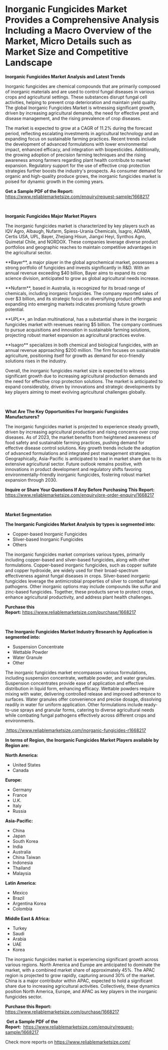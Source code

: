 <p><h1>Inorganic Fungicides Market Provides a Comprehensive Analysis Including a Macro Overview of the Market, Micro Details such as Market Size and Competitive Landscape</h1></p><p><strong>Inorganic Fungicides Market Analysis and Latest Trends</strong></p>
<p><p>Inorganic fungicides are chemical compounds that are primarily composed of inorganic materials and are used to control fungal diseases in various crops and agricultural settings. These substances disrupt fungal cell activities, helping to prevent crop deterioration and maintain yield quality. The global Inorganic Fungicides Market is witnessing significant growth, driven by increasing agricultural demands, the need for effective pest and disease management, and the rising prevalence of crop diseases. </p><p>The market is expected to grow at a CAGR of 11.2% during the forecast period, reflecting escalating investments in agricultural technology and an expanding focus on sustainable farming practices. Recent trends include the development of advanced formulations with lower environmental impact, enhanced efficacy, and integration with biopesticides. Additionally, the growing adoption of precision farming techniques and the rising awareness among farmers regarding plant health contribute to market expansion. Regulatory support for the use of effective crop protection strategies further boosts the industry's prospects. As consumer demand for organic and high-quality produce grows, the inorganic fungicides market is poised for dynamic growth in the coming years.</p></p>
<p><strong>Get a Sample PDF of the Report:&nbsp;</strong> <a href="https://www.reliablemarketsize.com/enquiry/request-sample/1668217?utm_campaign=2626&utm_medium=2&utm_source=Github&utm_content=ia&utm_term=06032025&utm_id=inorganic-fungicides">https://www.reliablemarketsize.com/enquiry/request-sample/1668217</a></p>
<p>&nbsp;</p>
<p><strong>Inorganic Fungicides Major Market Players</strong></p>
<p><p>The inorganic fungicides market is characterized by key players such as IQV Agro, Albaugh, Nufarm, Spiess-Urania Chemicals, Isagro, ADAMA, Certis USA, UPL, Bayer, Zhejiang Hisun, Jiangxi Heyi, Synthos Agro, Quimetal Chile, and NORDOX. These companies leverage diverse product portfolios and geographic reaches to maintain competitive advantages in the agricultural sector.</p><p>**Bayer**, a major player in the global agrochemical market, possesses a strong portfolio of fungicides and invests significantly in R&D. With an annual revenue exceeding $40 billion, Bayer aims to expand its crop science division, anticipated to grow as global agricultural needs increase.</p><p>**Nufarm**, based in Australia, is recognized for its broad range of chemicals, including inorganic fungicides. The company reported sales of over $3 billion, and its strategic focus on diversifying product offerings and expanding into emerging markets indicates promising future growth potential.</p><p>**UPL**, an Indian multinational, has a substantial share in the inorganic fungicides market with revenues nearing $5 billion. The company continues to pursue acquisitions and innovation in sustainable farming solutions, projecting robust market expansion as agricultural practices evolve.</p><p>**Isagro** specializes in both chemical and biological fungicides, with an annual revenue approaching $200 million. The firm focuses on sustainable agriculture, positioning itself for growth as demand for eco-friendly solutions rises in the industry.</p><p>Overall, the inorganic fungicides market size is expected to witness significant growth due to increasing agricultural production demands and the need for effective crop protection solutions. The market is anticipated to expand considerably, driven by innovations and strategic developments by key players aiming to meet evolving agricultural challenges globally.</p></p>
<p>&nbsp;</p>
<p><strong>What Are The Key Opportunities For Inorganic Fungicides Manufacturers?</strong></p>
<p><p>The inorganic fungicides market is projected to experience steady growth, driven by increasing agricultural production and rising concerns over crop diseases. As of 2023, the market benefits from heightened awareness of food safety and sustainable farming practices, pushing demand for effective disease control solutions. Key growth trends include the adoption of advanced formulations and integrated pest management strategies. Geographically, Asia-Pacific is anticipated to lead in market share due to its extensive agricultural sector. Future outlook remains positive, with innovations in product development and regulatory shifts favoring environmentally-friendly inorganic fungicides, fostering robust market expansion through 2030.</p></p>
<p><strong>Inquire or Share Your Questions If Any Before Purchasing This Report:</strong> <a href="https://www.reliablemarketsize.com/enquiry/pre-order-enquiry/1668217?utm_campaign=2626&utm_medium=2&utm_source=Github&utm_content=ia&utm_term=06032025&utm_id=inorganic-fungicides">https://www.reliablemarketsize.com/enquiry/pre-order-enquiry/1668217</a></p>
<p>&nbsp;</p>
<p><strong>Market Segmentation</strong></p>
<p><strong>The Inorganic Fungicides Market Analysis by types is segmented into:</strong></p>
<p><ul><li>Copper-based Inorganic Fungicides</li><li>Sliver-based Inorganic Fungicides</li><li>Others</li></ul></p>
<p><p>The inorganic fungicides market comprises various types, primarily including copper-based and silver-based fungicides, along with other formulations. Copper-based inorganic fungicides, such as copper sulfate and copper hydroxide, are widely used for their broad-spectrum effectiveness against fungal diseases in crops. Silver-based inorganic fungicides leverage the antimicrobial properties of silver to combat fungal pathogens. Other inorganic options may include compounds like sulfur and zinc-based fungicides. Together, these products serve to protect crops, enhance agricultural productivity, and address plant health challenges.</p></p>
<p><strong>Purchase this Report:&nbsp;</strong><a href="https://www.reliablemarketsize.com/purchase/1668217?utm_campaign=2626&utm_medium=2&utm_source=Github&utm_content=ia&utm_term=06032025&utm_id=inorganic-fungicides">https://www.reliablemarketsize.com/purchase/1668217</a></p>
<p>&nbsp;</p>
<p><strong>The Inorganic Fungicides Market Industry Research by Application is segmented into:</strong></p>
<p><ul><li>Suspension Concentrate</li><li>Wettable Powder</li><li>Water Granule</li><li>Other</li></ul></p>
<p><p>The inorganic fungicides market encompasses various formulations, including suspension concentrate, wettable powder, and water granules. Suspension concentrates provide ease of application and effective distribution in liquid form, enhancing efficacy. Wettable powders require mixing with water, delivering controlled release and improved adherence to surfaces. Water granules offer convenience and precise dosage, dissolving readily in water for uniform application. Other formulations include ready-to-use sprays and granular forms, catering to diverse agricultural needs while combating fungal pathogens effectively across different crops and environments.</p></p>
<p><a href="https://www.reliablemarketsize.com/inorganic-fungicides-r1668217?utm_campaign=2626&utm_medium=2&utm_source=Github&utm_content=ia&utm_term=06032025&utm_id=inorganic-fungicides">&nbsp;https://www.reliablemarketsize.com/inorganic-fungicides-r1668217</a></p>
<p><strong>In terms of Region, the Inorganic Fungicides Market Players available by Region are:</strong></p>
<p>
    <p> <strong> North America: </strong>
        <ul>
            <li>United States</li>
            <li>Canada</li>
        </ul>
        </p> 
    <p> <strong> Europe: </strong>
        <ul>
            <li>Germany</li>
            <li>France</li>
            <li>U.K.</li>
            <li>Italy</li>
            <li>Russia</li>
        </ul>
        </p> 
    <p> <strong> Asia-Pacific: </strong>
        <ul>
            <li>China</li>
            <li>Japan</li>
            <li>South Korea</li>
            <li>India</li>
            <li>Australia</li>
            <li>China Taiwan</li>
            <li>Indonesia</li>
            <li>Thailand</li>
            <li>Malaysia</li>
        </ul>
        </p> 
    <p> <strong> Latin America: </strong>
        <ul>
            <li>Mexico</li>
            <li>Brazil</li>
            <li>Argentina Korea</li>
            <li>Colombia</li>
        </ul>
        </p> 
    <p> <strong> Middle East & Africa: </strong>
        <ul>
            <li>Turkey</li>
            <li>Saudi</li>
            <li>Arabia</li>
            <li>UAE</li>
            <li>Korea</li>
        </ul>
    </p>
    </p>
<p><p>The inorganic fungicides market is experiencing significant growth across various regions. North America and Europe are anticipated to dominate the market, with a combined market share of approximately 45%. The APAC region is projected to grow rapidly, capturing around 30% of the market. China is a major contributor within APAC, expected to hold a significant share due to increasing agricultural activities. Collectively, these dynamics position North America, Europe, and APAC as key players in the inorganic fungicides sector.</p></p>
<p><strong>Purchase this Report: </strong><a href="https://www.reliablemarketsize.com/purchase/1668217?utm_campaign=2626&utm_medium=2&utm_source=Github&utm_content=ia&utm_term=06032025&utm_id=inorganic-fungicides">https://www.reliablemarketsize.com/purchase/1668217</a></p>
<p>&nbsp;<strong>Get a Sample PDF of the Report:&nbsp;&nbsp;</strong><a href="https://www.reliablemarketsize.com/enquiry/request-sample/1668217?utm_campaign=2626&utm_medium=2&utm_source=Github&utm_content=ia&utm_term=06032025&utm_id=inorganic-fungicides">https://www.reliablemarketsize.com/enquiry/request-sample/1668217</a></p>
<p><strong></strong></p>
<p>Check more reports on <a href="https://www.reliablemarketsize.com/?utm_campaign=2626&utm_medium=2&utm_source=Github&utm_content=ia&utm_term=06032025&utm_id=inorganic-fungicides">https://www.reliablemarketsize.com/</a></p>